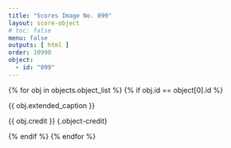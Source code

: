 ```yaml
---
title: "Scores Image No. 099"
layout: score-object
# toc: false
menu: false
outputs: [ html ]
order: 10990
object:
  - id: "099"
---
```


{% for obj in objects.object_list %}
{% if obj.id == object[0].id %}

{{ obj.extended_caption }}

{{ obj.credit }} {.object-credit}

{% endif %}
{% endfor %}
